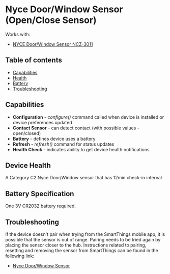 # Nyce Door/Window Sensor (Open/Close Sensor)



Works with:

* [NYCE Door/Window Sensor NCZ-3011](https://support.smartthings.com/hc/en-us/articles/204576764-NYCE-Door-Window-Sensor)

## Table of contents

* [Capabilities](#capabilities)
* [Health](#device-health)
* [Battery](#battery-specification)
* [Troubleshooting](#troubleshooting)

## Capabilities

* **Configuration** - _configure()_ command called when device is installed or device preferences updated
* **Contact Sensor** - can detect contact (with possible values - open/closed)
* **Battery** - defines device uses a battery
* **Refresh** - _refresh()_ command for status updates
* **Health Check** - indicates ability to get device health notifications

## Device Health

A Category C2 Nyce Door/Window sensor that has 12min check-in interval

## Battery Specification

One 3V CR2032 battery required.

## Troubleshooting

If the device doesn't pair when trying from the SmartThings mobile app, it is possible that the sensor is out of range.
Pairing needs to be tried again by placing the sensor closer to the hub.
Instructions related to pairing, resetting and removing the sensor from SmartThings can be found in the following link:
* [Nyce Door/Window Sensor](https://support.smartthings.com/hc/en-us/articles/204576764-NYCE-Door-Window-Sensor)
